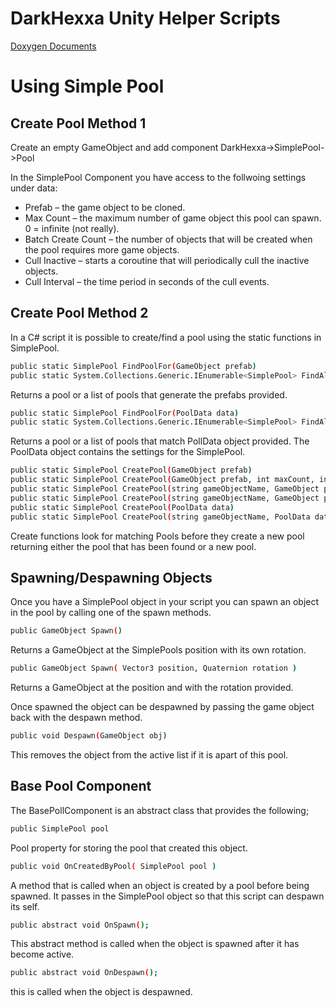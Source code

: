 DarkHexxa Unity Helper Scripts
============

[Doxygen Documents](http://darkhexxa.github.io/darkhexxa_UnityHelpers/doc/html/index.html)

Using Simple Pool
=========
Create Pool Method 1
--------
Create an empty GameObject and add component DarkHexxa->SimplePool->Pool

In the SimplePool Component you have access to the follwoing settings under data:
  - Prefab – the game object to be cloned.
  - Max Count – the maximum number of game object this pool can spawn. 0 = infinite (not really).
  - Batch Create Count – the number of objects that will be created when the pool requires more game objects.
  - Cull Inactive – starts a coroutine that will periodically cull the inactive objects.
  - Cull Interval – the time period in seconds of the cull events.

Create Pool Method 2
-----------
In a C# script it is possible to create/find a pool using the static functions in SimplePool.

```sh
public static SimplePool FindPoolFor(GameObject prefab)
public static System.Collections.Generic.IEnumerable<SimplePool> FindAllPoolsFor(GameObject prefab)
```
Returns a pool or a list of pools that generate the prefabs provided.

```sh
public static SimplePool FindPoolFor(PoolData data)
public static System.Collections.Generic.IEnumerable<SimplePool> FindAllPoolsFor(PoolData data)
```
Returns a pool or a list of pools that match PollData object provided. The PoolData object contains the settings for the SimplePool.
```sh
public static SimplePool CreatePool(GameObject prefab)
public static SimplePool CreatePool(GameObject prefab, int maxCount, int batchCreateCount, bool cullInactive, float cullInterval)
public static SimplePool CreatePool(string gameObjectName, GameObject prefab)
public static SimplePool CreatePool(string gameObjectName, GameObject prefab, int maxCount, int batchCreateCount, bool cullInactive, float cullInterval)
public static SimplePool CreatePool(PoolData data)
public static SimplePool CreatePool(string gameObjectName, PoolData data)       
```
Create functions look for matching Pools before they create a new pool returning either the pool that has been found or a new pool.

Spawning/Despawning Objects
--------------
Once you have a SimplePool object in your script you can spawn an object in the pool by calling one of the spawn methods.
```sh
public GameObject Spawn()
```
Returns a GameObject at the SimplePools position with its own rotation.
```sh
public GameObject Spawn( Vector3 position, Quaternion rotation )
```
Returns a GameObject at the position and with the rotation provided.

Once spawned the object can be despawned by passing the game object back with the despawn method.
```sh
public void Despawn(GameObject obj)
```
This removes the object from the active list if it is apart of this pool.

Base Pool Component
-------------------
The BasePollComponent is an abstract class that provides the following;
```sh
public SimplePool pool
```
Pool property for storing the pool that created this object.
```sh
public void OnCreatedByPool( SimplePool pool )
```
A method that is called when an object is created by a pool before being spawned. It passes in the SimplePool object so that this script can despawn its self.
```sh
public abstract void OnSpawn();
```
This abstract method is called when the object is spawned after it has become active.
```sh
public abstract void OnDespawn();
```
this is called when the object is despawned.
